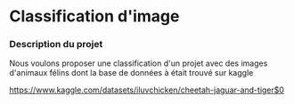 # Classification d'image
### Description du projet
Nous voulons proposer une classification d'un projet avec des images d'animaux félins dont la base de données à était trouvé sur kaggle

https://www.kaggle.com/datasets/iluvchicken/cheetah-jaguar-and-tiger$0


```julia (editor=true, logging=false, output=true)

```
